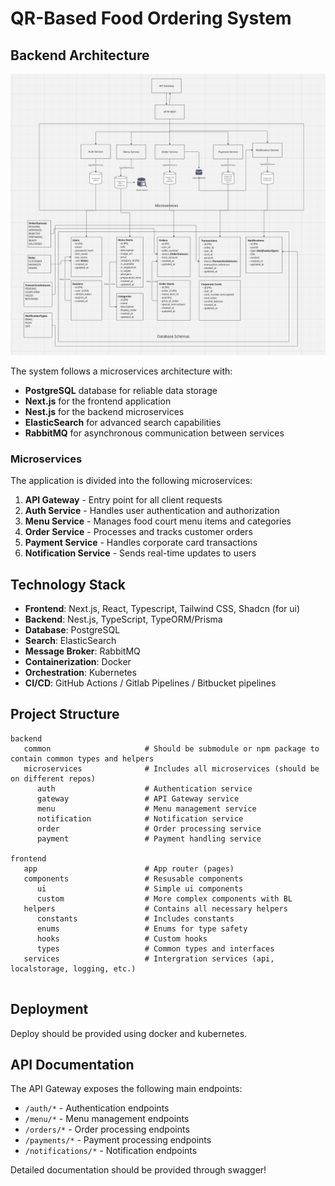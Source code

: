 # QR-Based Food Ordering System

## Backend Architecture

![Architecture](/public/architecture.png?raw=true)

The system follows a microservices architecture with:

- **PostgreSQL** database for reliable data storage
- **Next.js** for the frontend application
- **Nest.js** for the backend microservices
- **ElasticSearch** for advanced search capabilities
- **RabbitMQ** for asynchronous communication between services

### Microservices

The application is divided into the following microservices:

1. **API Gateway** - Entry point for all client requests
2. **Auth Service** - Handles user authentication and authorization
3. **Menu Service** - Manages food court menu items and categories
4. **Order Service** - Processes and tracks customer orders
5. **Payment Service** - Handles corporate card transactions
6. **Notification Service** - Sends real-time updates to users

## Technology Stack

- **Frontend**: Next.js, React, Typescript, Tailwind CSS, Shadcn (for ui)
- **Backend**: Nest.js, TypeScript, TypeORM/Prisma
- **Database**: PostgreSQL
- **Search**: ElasticSearch
- **Message Broker**: RabbitMQ
- **Containerization**: Docker
- **Orchestration**: Kubernetes
- **CI/CD**: GitHub Actions / Gitlab Pipelines / Bitbucket pipelines

## Project Structure

```
backend
   common                     # Should be submodule or npm package to contain common types and helpers
   microservices              # Includes all microservices (should be on different repos)
      auth                    # Authentication service
      gateway                 # API Gateway service
      menu                    # Menu management service
      notification            # Notification service
      order                   # Order processing service
      payment                 # Payment handling service
      
frontend
   app                        # App router (pages)
   components                 # Resusable components
      ui                      # Simple ui components
      custom                  # More complex components with BL
   helpers                    # Contains all necessary helpers
      constants               # Includes constants
      enums                   # Enums for type safety
      hooks                   # Custom hooks
      types                   # Common types and interfaces
   services                   # Intergration services (api, localstorage, logging, etc.)
      
```

## Deployment

Deploy should be provided using docker and kubernetes.

## API Documentation

The API Gateway exposes the following main endpoints:

- `/auth/*` - Authentication endpoints
- `/menu/*` - Menu management endpoints
- `/orders/*` - Order processing endpoints
- `/payments/*` - Payment processing endpoints
- `/notifications/*` - Notification endpoints

Detailed documentation should be provided through swagger!
